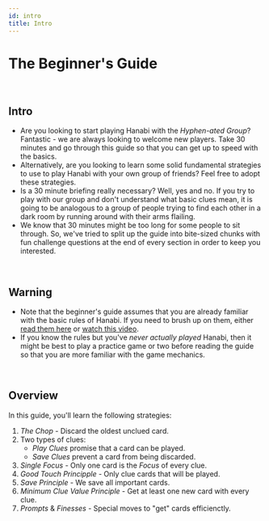```yaml
---
id: intro
title: Intro
---
```


# The Beginner's Guide

<br />

## Intro

- Are you looking to start playing Hanabi with the *Hyphen-ated Group*? Fantastic - we are always looking to welcome new players. Take 30 minutes and go through this guide so that you can get up to speed with the basics.
- Alternatively, are you looking to learn some solid fundamental strategies to use to play Hanabi with your own group of friends? Feel free to adopt these strategies.
- Is a 30 minute briefing really necessary? Well, yes and no. If you try to play with our group and don't understand what basic clues mean, it is going to be analogous to a group of people trying to find each other in a dark room by running around with their arms flailing.
- We know that 30 minutes might be too long for some people to sit through. So, we've tried to split up the guide into bite-sized chunks with fun challenge questions at the end of every section in order to keep you interested.

<br />

## Warning

- Note that the beginner's guide assumes that you are already familiar with the basic rules of Hanabi. If you need to brush up on them, either [read them here](https://github.com/Zamiell/hanabi-live/blob/master/docs/RULES.md) or [watch this video](https://www.youtube.com/watch?v=VrFCekQb4nY).
- If you know the rules but you've *never actually played* Hanabi, then it might be best to play a practice game or two before reading the guide so that you are more familiar with the game mechanics.

<br />

## Overview

In this guide, you'll learn the following strategies:

1. *The Chop* - Discard the oldest unclued card.
1. Two types of clues:
    - *Play Clues* promise that a card can be played.
    - *Save Clues* prevent a card from being discarded.
1. *Single Focus* - Only one card is the *Focus* of every clue.
1. *Good Touch Principple* - Only clue cards that will be played.
1. *Save Principle* - We save all important cards.
1. *Minimum Clue Value Principle* - Get at least one new card with every clue.
1. *Prompts* & *Finesses* - Special moves to "get" cards efficienctly.
